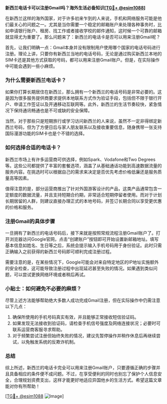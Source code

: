 **新西兰电话卡可以注册Gmail吗？海外生活必备知识[[TG💪+ @esim1088](https://t.me/s/esim1088)]**

在新西兰这样的海外国家，对于许多初来乍到的人来说，手机和网络服务可能是他们最关心的问题之一。尤其是当你需要一个稳定的邮箱账户来处理各种事务时，比如申请银行账户、租房、找工作或者接收学校的邮件通知，这时候一个可靠的邮箱就显得尤为重要了。那么问题来了：新西兰的电话卡是否可以用来注册Gmail呢？

首先，让我们明确一点：Gmail本身并没有限制用户使用哪个国家的电话号码进行注册。理论上讲，只要你有新西兰当地的电话号码，无论是通过购买新西兰本地的SIM卡还是其他方式获取的号码，都可以用来注册Gmail账户。但是，在实际操作中可能会遇到一些小麻烦。

### 为什么需要新西兰电话卡？

如果你打算长期居住在新西兰，那么拥有一个新西兰的电话号码是非常必要的。这是因为很多服务提供商要求提供本地联系方式作为验证手段，包括但不限于银行开户、申请工作签证以及开通移动互联网等。此外，新西兰的生活节奏较快，紧急情况下保持通讯畅通也是不可或缺的安全保障。

当然，对于那些只是短期旅行或学习访问新西兰的人来说，虽然不一定非得绑定新西兰号码，但为了方便日后与家人朋友联系以及接收重要信息，随身携带一张支持国际漫游功能的SIM卡也是个不错的选择。

### 如何选择合适的电话卡？

新西兰市场上有许多运营商可供选择，例如Spark、Vodafone和Two Degrees等。这些公司都提供了丰富的套餐选项，涵盖了从基础通话功能到高速数据流量的服务内容。在挑选时可以根据自己的需求来决定是否优先考虑价格低廉还是服务质量高等因素。

值得注意的是，部分运营商推出了针对外国游客设计的产品，这类产品通常包含一定额度的数据流量，并且支持短期合约期，非常适合短期停留者使用。而对于计划长期居留的人群，则建议直接办理正式的本地号码，并签订长期合同以享受更优惠的价格和服务。

### 注册Gmail的具体步骤

一旦拥有了新西兰的电话号码后，接下来就是按照常规流程注册Gmail账户了。打开浏览器访问Google官网，点击“创建账户”按钮即可开始设置新邮箱地址。填写基本信息如姓名、生日等之后，系统会提示输入手机号码用于身份验证。此时只需正确输入之前获得的新西兰号码即可顺利完成注册过程。

需要注意的是，在某些情况下，Google可能会对来自特定地区的IP地址实施额外的安全检查，这可能导致注册过程中出现延迟甚至失败的情况。如果遇到类似问题，可以尝试更换网络环境或者稍后再试。

### 小贴士：如何避免不必要的麻烦？

尽管上述方法能够帮助绝大多数人成功完成Gmail注册，但在实际操作中仍需注意以下几点：

1. 确保所使用的手机号码真实有效，并且能够正常接收短信验证码。
2. 如果发现无法接收到验证码，请检查手机信号强度及网络连接状况；必要时可联系运营商客服寻求帮助。
3. 对于频繁尝试注册但始终失败的情况，建议先暂停操作并稍作休息后再继续尝试，以免触发系统的反欺诈机制。

### 总结

综上所述，新西兰的电话卡完全可以用来注册Gmail账户，只要遵循正确的步骤并且具备相应的条件便不成问题。不过，在享受便利的同时也别忘了保护个人信息安全，合理规划资费支出，这样才能更好地适应异国他乡的生活方式。希望这篇文章能对你有所帮助！

[[TG💪+ @esim1088](https://t.me/s/esim1088) ![Image](https://i.postimg.cc/4NQfJmqS/Snipaste-2025-05-13-00-14-12.png)]